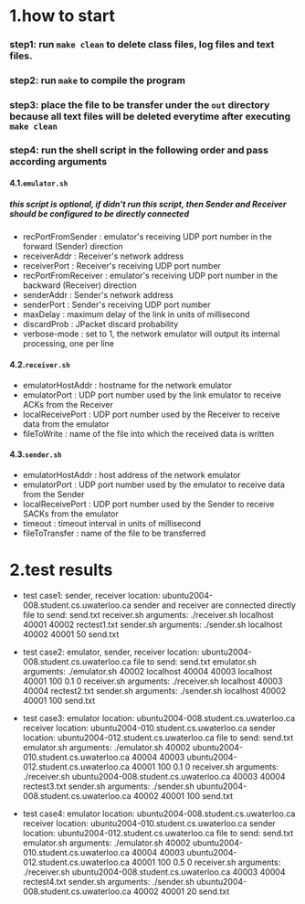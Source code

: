 # 1.how to start

### step1: run `make clean` to delete class files, log files and text files.

### step2: run `make` to compile the program

### step3: place the file to be transfer under the `out` directory because all text files will be deleted everytime after executing `make clean` 

### step4: run the shell script in the following order and pass according arguments


#### 4.1.`emulator.sh`

##### this script is optional, if didn't run this script, then Sender and Receiver should be configured to be directly connected

* recPortFromSender : emulator's receiving UDP port number in the forward (Sender) direction
* receiverAddr : Receiver's network address
* receiverPort : Receiver's receiving UDP port number
* recPortFromReceiver : emulator's receiving UDP port number in the backward (Receiver) direction
* senderAddr : Sender's network address
* senderPort : Sender's receiving UDP port number
* maxDelay : maximum delay of the link in units of millisecond
* discardProb : JPacket discard probability
* verbose-mode : set to 1, the network emulator will output its internal processing, one per line


#### 4.2.`receiver.sh`
* emulatorHostAddr : hostname for the network emulator
* emulatorPort : UDP port number used by the link emulator to receive ACKs from the Receiver
* localReceivePort : UDP port number used by the Receiver to receive data from the emulator
* fileToWrite : name of the file into which the received data is written


#### 4.3.`sender.sh`
* emulatorHostAddr : host address of the network emulator
* emulatorPort : UDP port number used by the emulator to receive data from the Sender
* localReceivePort : UDP port number used by the Sender to receive SACKs from the emulator
* timeout : timeout interval in units of millisecond
* fileToTransfer : name of the file to be transferred



# 2.test results

* test case1: 
    sender, receiver location: ubuntu2004-008.student.cs.uwaterloo.ca
    sender and receiver are connected directly
    file to send: send.txt
    receiver.sh arguments: ./receiver.sh localhost 40001 40002 rectest1.txt
    sender.sh arguments: ./sender.sh localhost 40002 40001 50 send.txt

* test case2: 
    emulator, sender, receiver location: ubuntu2004-008.student.cs.uwaterloo.ca
    file to send: send.txt
    emulator.sh arguments: ./emulator.sh 40002 localhost 40004 40003 localhost 40001 100 0.1 0
    receiver.sh arguments: ./receiver.sh localhost 40003 40004 rectest2.txt
    sender.sh arguments: ./sender.sh localhost 40002 40001 100 send.txt


* test case3:
  emulator location: ubuntu2004-008.student.cs.uwaterloo.ca
  receiver location: ubuntu2004-010.student.cs.uwaterloo.ca
  sender location: ubuntu2004-012.student.cs.uwaterloo.ca
  file to send: send.txt
  emulator.sh arguments: ./emulator.sh 40002 ubuntu2004-010.student.cs.uwaterloo.ca 40004 40003 ubuntu2004-012.student.cs.uwaterloo.ca 40001 100 0.1 0
  receiver.sh arguments: ./receiver.sh ubuntu2004-008.student.cs.uwaterloo.ca 40003 40004 rectest3.txt
  sender.sh arguments: ./sender.sh ubuntu2004-008.student.cs.uwaterloo.ca 40002 40001 100 send.txt



* test case4:
  emulator location: ubuntu2004-008.student.cs.uwaterloo.ca
  receiver location: ubuntu2004-010.student.cs.uwaterloo.ca
  sender location: ubuntu2004-012.student.cs.uwaterloo.ca
  file to send: send.txt
  emulator.sh arguments: ./emulator.sh 40002 ubuntu2004-010.student.cs.uwaterloo.ca 40004 40003 ubuntu2004-012.student.cs.uwaterloo.ca 40001 100 0.5 0
  receiver.sh arguments: ./receiver.sh ubuntu2004-008.student.cs.uwaterloo.ca 40003 40004 rectest4.txt
  sender.sh arguments: ./sender.sh ubuntu2004-008.student.cs.uwaterloo.ca 40002 40001 20 send.txt






